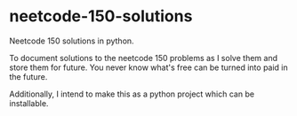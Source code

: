# neetcode-150-solutions
Neetcode 150 solutions in python.

To document solutions to the neetcode 150 problems as I solve them and store them for future.
You never know what's free can be turned into paid in the future.

Additionally, I intend to make this as a python project which can be installable.
